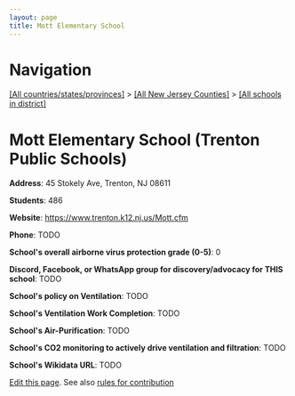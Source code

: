 ```yaml
---
layout: page
title: Mott Elementary School
---
```

# Navigation

[[All countries/states/provinces]](../../..) > [[All New Jersey Counties]](../..) > [[All schools in district]](..)

# Mott Elementary School (Trenton Public Schools)

**Address**: 45 Stokely Ave, Trenton, NJ 08611

**Students**: 486

**Website**: https://www.trenton.k12.nj.us/Mott.cfm

**Phone**: TODO

**School's overall airborne virus protection grade (0-5)**: 0

**Discord, Facebook, or WhatsApp group for discovery/advocacy for THIS school**: TODO

**School's policy on Ventilation**: TODO

**School's Ventilation Work Completion**: TODO

**School's Air-Purification**: TODO

**School's CO2 monitoring to actively drive ventilation and filtration**: TODO

**School's Wikidata URL**: TODO


[Edit this page](https://github.com/ventilate-schools/NJ/edit/main/./Trenton_Public_Schools/Mott_Elementary_School.md). See also [rules for contribution](../../../contribution-rules/)